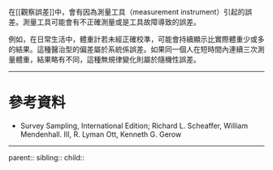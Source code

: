 在[[觀察誤差]]中，會有因為測量工具（measurement instrument）引起的誤差。測量工具可能會有不正確測量或是工具故障導致的誤差。

例如，在日常生活中，體重計若未經正確校準，可能會持續顯示比實際體重少或多的結果。這種醫治型的偏差屬於系統係誤差。如果同一個人在短時間內連續三次測量體重，結果略有不同，這種無規律變化則屬於隨機性誤差。
- - -
# 參考資料
- Survey Sampling, International Edition; Richard L. Scheaffer, William Mendenhall. III, R. Lyman Ott, Kenneth G. Gerow
- - -
parent::
sibling::
child::